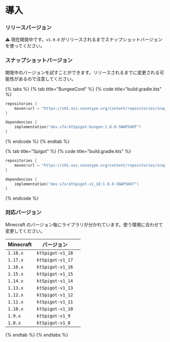# 導入

### リリースバージョン

:warning: 現在開発中です。`v1.0.0` がリリースされるまでスナップショットバージョンを使ってください。

### スナップショットバージョン

開発中のバージョンを試すことができます。リリースされるまでに変更される可能性があるので注意してください。

{% tabs %}
{% tab title="BungeeCord" %}
{% code title="build.gradle.kts" %}
```kts
repositories {
    maven(url = "https://s01.oss.sonatype.org/content/repositories/snapshots/")
}

dependencies {
    implementation("dev.s7a:ktSpigot-bungee:1.0.0-SNAPSHOT")
}
```
{% endcode %}
{% endtab %}

{% tab title="Spigot" %}
{% code title="build.gradle.kts" %}
```kts
repositories {
    maven(url = "https://s01.oss.sonatype.org/content/repositories/snapshots/")
}

dependencies {
    implementation("dev.s7a:ktSpigot-v1_18:1.0.0-SNAPSHOT")
}
```
{% endcode %}

### 対応バージョン

Minecraft のバージョン毎にライブラリが分かれています。使う環境に合わせて変更してください。

| Minecraft | バージョン            |   |
| --------- | ---------------- | - |
| `1.18.x`  | `ktSpigot-v1_18` |   |
| `1.17.x`  | `ktSpigot-v1_17` |   |
| `1.16.x`  | `ktSpigot-v1_16` |   |
| `1.15.x`  | `ktSpigot-v1_15` |   |
| `1.14.x`  | `ktSpigot-v1_14` |   |
| `1.13.x`  | `ktSpigot-v1_13` |   |
| `1.12.x`  | `ktSpigot-v1_12` |   |
| `1.11.x`  | `ktSpigot-v1_11` |   |
| `1.10.x`  | `ktSpigot-v1_10` |   |
| `1.9.x`   | `ktSpigot-v1_9`  |   |
| `1.8.x`   | `ktSpigot-v1_8`  |   |
{% endtab %}
{% endtabs %}
